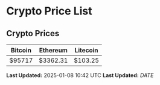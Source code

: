 # Crypto Price List

## Crypto Prices
| Bitcoin | Ethereum | Litecoin |
| ------- | -------- | -------- |
| $95717 | $3362.31 | $103.25 |
**Last Updated:** 2025-01-08 10:42 UTC
**Last Updated:** $DATE$
